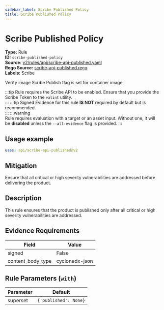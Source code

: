 ```yaml
---
sidebar_label: Scribe Published Policy
title: Scribe Published Policy
---  
```

# Scribe Published Policy  
**Type:** Rule  
**ID:** `scribe-published-policy`  
**Source:** [v2/rules/api/scribe-api-published.yaml](https://github.com/scribe-public/sample-policies/blob/main/v2/rules/api/scribe-api-published.yaml)  
**Rego Source:** [scribe-api-published.rego](https://github.com/scribe-public/sample-policies/blob/main/v2/rules/api/scribe-api-published.rego)  
**Labels:** Scribe  

Verify image Scribe Publish flag is set for container image.

:::tip 
Rule requires the Scribe API to be enabled. Ensure that you provide the Scribe Token to the `valint` utility.  
::: 
:::tip 
Signed Evidence for this rule **IS NOT** required by default but is recommended.  
::: 
:::warning  
Rule requires evaluation with a target or an asset input. Without one, it will be **disabled** unless the `--all-evidence` flag is provided.
::: 

## Usage example

```yaml
uses: api/scribe-api-published@v2
```

## Mitigation  
Ensure that all critical or high severity vulnerabilities are addressed before delivering the product.


## Description  
This rule ensures that the product is published only after all critical or high severity vulnerabilities are addressed.

## Evidence Requirements  
| Field | Value |
|-------|-------|
| signed | False |
| content_body_type | cyclonedx-json |

## Rule Parameters (`with`)  
| Parameter | Default |
|-----------|---------|
| superset | `{'published': None}` |


